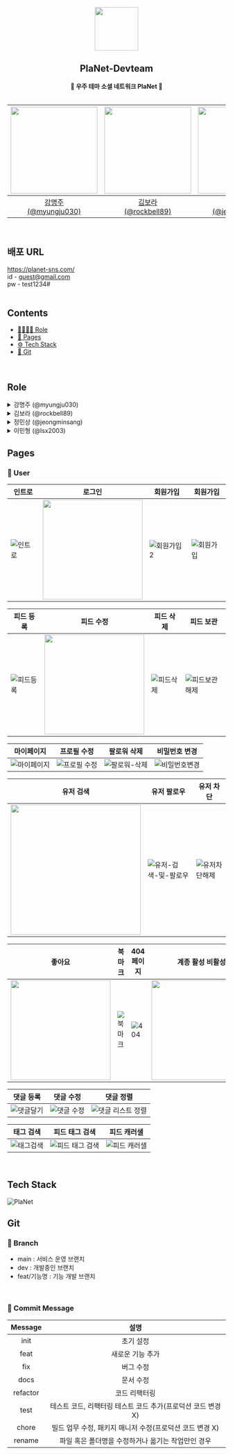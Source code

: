<div align="center">
  <img src="https://avatars.githubusercontent.com/u/130982389?s=200&v=4" width="100px" height="100px"/>
  <h2>PlaNet-Devteam</h2>
  <b>🚀 우주 테마 소셜 네트워크 PlaNet 🚀</b>
</div>
  <br/>
<div align="center">

| <img src="https://avatars.githubusercontent.com/u/96197310?v=4" width="200px" height="200px"> | <img src="https://avatars.githubusercontent.com/u/52031484?v=4" width="200px" height="200px"> | <img src="https://avatars.githubusercontent.com/u/101001956?v=4" width="200px" height="200px"> | <img src="https://avatars.githubusercontent.com/u/67294348?v=4" width="200px" height="200px"> |
| :-------------------------------------------------------------------------------------------: | :-------------------------------------------------------------------------------------------: | :--------------------------------------------------------------------------------------------: | :-------------------------------------------------------------------------------------------: |
|                   [강명주<br/>(@myungju030)](https://github.com/myungju030)                   |                   [김보라<br/>(@rockbell89)](https://github.com/rockbell89)                   |                 [정민상<br/>(@jeongminsang)](https://github.com/jeongminsang)                  |                      [이민형<br/>(@lsx2003)](https://github.com/lsx2003)                      |

</div>
<br/>

## 배포 URL
https://planet-sns.com/ <br/>
id - guest@gmail.com <br/>
pw - test1234# <br/><br/>

## Contents

- [👨‍👨‍👧‍👦 Role](#role)
- [📃 Pages](#pages)
- [⚙ Tech Stack](#tech-stack)
- [🔗 Git](#git)

<br/>

## Role

<details markdown="1">
  <summary>강명주 (@myungju030)</summary>
  <div>
    <ul>
      <li>공통 컴포넌트</li>
      - 공통으로 사용할 버튼, 모달창 구현
      <li>피드 페이지</li>
      - 피드 생성, 수정 기능 구현<br>
      - 피드 이미지 업로드 구현<br>
      - useMouseDrag 커스텀 훅을 통한 좌우 스크롤 기능 구현
      <li>README.md 작성</li>
    </ul>
  </div>
</details>

<details markdown="1">
  <summary>김보라 (@rockbell89)</summary>
  <div>
    <ul>
      <li> 레이아웃</li>
      - 로그인 상태여부에 따른 레이아웃 구분
      <li> 인트로 & 404 에러</li>
      - 인트로 화면 CSS 애니메이션 적용<br>
      - 404 에러페이지 CSS 애니메이션 적용
      <li> 회원가입 & 로그인</li>
      - 회원가입 및 로그인 기능 구현 <br>
      - useForm 커스텀 훅을 통한 폼 데이터 상태 관리<br>
      - 로그인 시 recoil 및 cookie를 통한 유저정보 상태 관리
      <li> 프로필 페이지</li>
      - 프로필 정보 및 유저별 피드 목록 구현 <br>
      - 프로필 수정 기능 구현<br>
      - 프로필 이미지 업로드  기능 구현
      <li> 기타</li>
      - useInfinityScroll 커스텀 훅 리팩토링 <br>
      - 서버 유저정보 수정 구현<br>
      - 서버 피드 CRUD  구현
    </ul>
  </div>
</details>

<details markdown="1">
  <summary>정민상 (@jeongminsang)</summary>
  <div>
   <ul>
      <li> 피드 페이지</li>
      - SSR 을 활용한 첫 피드 데이터 페칭<br>
      - 이미지 데이터의 갯수에 따라서 피드에 출력되는 방식 변경<br>
      - 피드 폼 구성<br>
      - 피드 스크롤 위치 저장 기능 구현<br>
      - MSW 로 피드 mock data 활용
      <li> useInfiniteQuery를 활용한 무한 스크롤</li>
      - 맨 아래로 스크롤을 이동하면 로딩 스피너가 동작하고 React-Query가 서버에 요청<br>
      - 첫번째 데이터는 SSR을 통해 데이터를 미리 가져오고 무한스크롤은 두번째 데이터부터 순차적으로 가져옴<br>
      - 만약 서버에 데이터가 더 없다면? 더 이상 요청을 보내지 않고 중단
      <li> 이미지 캐러셀</li>
      - 이미지를 클릭하면 모달창이 켜지고 해당 이미지를 자세하게 볼 수 있음<br>
      - 이미지가 여러장일 때 이미지를 드래그하면 다음 이미지로 슬라이드
      <li> 스크롤 동작에 따라 동적으로 하단바 출력 방식 리팩토링</li>
      <li> dayjs 날짜 데이터 가공</li>
    </ul>
  </div>
</details>

<details markdown="1">
  <summary>이민형 (@lsx2003)</summary>
  <div>
   <ul>
      <li>프로젝트 초기설정</li>
      <li>AWS S3 버킷 이미지 업로드 구현</li>
    </ul>
  </div>
</details>

## Pages

### 🚀 User
| 인트로 | 로그인 | 회원가입 | 회원가입 |
| --- | --- | --- | --- |
| ![인트로](https://github.com/PlaNet-Devteam/sns-project-client/assets/52031484/a7adf6ef-9214-4fe9-9c6e-317b4d285c63) | <img src="https://github.com/PlaNet-Devteam/sns-project-client/assets/52031484/ee83323a-5201-4fb4-92f2-908961f49f01" width=230 /> | ![회원가입2](https://github.com/PlaNet-Devteam/sns-project-client/assets/52031484/4d9548a2-5254-41d9-99d9-95920f2a0986) | ![회원가입](https://github.com/PlaNet-Devteam/sns-project-client/assets/52031484/2af3e108-e2df-4ac2-bbe7-d26a3cd87629) |

| 피드 등록 | 피드 수정 | 피드 삭제 | 피드 보관 |
| --- | --- | --- | --- |
| ![피드등록](https://github.com/PlaNet-Devteam/sns-project-client/assets/52031484/7d330323-3f1b-4883-9ebd-e4f53298753d) | <img src="https://github.com/PlaNet-Devteam/sns-project-client/assets/52031484/0efde681-9f31-4ce3-87c0-c27378fb3254" width=230 /> | ![피드삭제](https://github.com/PlaNet-Devteam/sns-project-client/assets/52031484/a9d4f14e-a3bb-461d-ab1c-570173c05e76) | ![피드보관해제](https://github.com/PlaNet-Devteam/sns-project-client/assets/52031484/cab23a50-1b8b-4829-9e51-358bce382920) |

| 마이페이지 | 프로필 수정 | 팔로워 삭제 | 비밀번호 변경 |
| --- | --- | --- | --- |
| ![마이페이지](https://github.com/PlaNet-Devteam/sns-project-client/assets/52031484/ed2f4b44-66f6-4ee5-bca4-bd593c45a648) | ![프로필 수정](https://github.com/PlaNet-Devteam/sns-project-client/assets/52031484/4c9955f4-99b9-482f-96e3-d8c3df522251) | ![팔로워-삭제](https://github.com/PlaNet-Devteam/sns-project-client/assets/52031484/8f94793f-4c7e-4b6a-861a-6bbd41f4f9e1) | ![비밀번호변경](https://github.com/PlaNet-Devteam/sns-project-client/assets/52031484/6fae0c65-a880-478d-b5a4-7e998b9eb0c1) | 

| 유저 검색 | 유저 팔로우 | 유저 차단 |
| --- | --- | --- |
| <img src="https://github.com/PlaNet-Devteam/sns-project-client/assets/52031484/95199c1f-4eb1-45dd-8912-3f6d496bac48" width=300 /> | ![유저-검색-및-팔로우](https://github.com/PlaNet-Devteam/sns-project-client/assets/52031484/5c776654-fe58-4346-bdec-03484675fc76) | ![유저차단해제](https://github.com/PlaNet-Devteam/sns-project-client/assets/52031484/2ee75d8e-eab7-4298-9b99-766037687974) |

| 좋아요 | 북마크 | 404 페이지 | 계종 활성 비활성 | 
| --- | --- | --- | --- |
| <img src="https://github.com/PlaNet-Devteam/sns-project-client/assets/52031484/d295a3ce-0d75-41df-9899-8ff9bd1bb41f" width=230 /> | ![북마크](https://github.com/PlaNet-Devteam/sns-project-client/assets/52031484/712cf4c7-c05c-4b8f-a569-f37c35ca6fd7) | ![404](https://github.com/PlaNet-Devteam/sns-project-client/assets/52031484/96fc2843-6c95-41fa-b2d0-05439196c11b) | <img src="https://github.com/PlaNet-Devteam/sns-project-client/assets/52031484/f9fbb591-60d5-4a5d-9f55-5486e629c715" width=230 /> |

| 댓글 등록 | 댓글 수정 | 댓글 정렬 |
| --- | --- | --- |
| ![댓글달기](https://github.com/PlaNet-Devteam/sns-project-client/assets/52031484/0f7e4ea4-5eef-4d5b-a8bb-9b03e02fe2e8) | ![댓글 수정](https://github.com/PlaNet-Devteam/sns-project-client/assets/52031484/5fefcc90-8a1b-4c99-b36e-f08e595f1236) | ![댓글 리스트 정렬](https://github.com/PlaNet-Devteam/sns-project-client/assets/52031484/8fbb5d31-b9a6-414a-941c-12795f3a56f4) |

| 태그 검색 | 피드 태그 검색 | 피드 캐러샐 |
| --- | --- | --- |
| ![태그검색](https://github.com/PlaNet-Devteam/sns-project-client/assets/52031484/6607560c-4123-4ee4-8fd2-970c2c7f29fe) | ![피드 태그 검색](https://github.com/PlaNet-Devteam/sns-project-client/assets/52031484/c962040f-72b2-4bf2-875a-511815e11049) | ![피드 캐러샐](https://github.com/PlaNet-Devteam/sns-project-client/assets/52031484/5ea81f87-268c-43bb-959d-e2978e41958e) |




<br/>

## Tech Stack

![PlaNet](https://github.com/PlaNet-Devteam/sns-project-client/assets/96197310/358b2921-6ccb-41c2-b857-ee072d96bc0c)

## Git

### 🌿 Branch

- main : 서비스 운영 브랜치
- dev : 개발중인 브랜치
- feat/기능명 : 기능 개발 브랜치

<br/>

### 💌 Commit Message

| Message  |                             설명                             |
| :------: | :----------------------------------------------------------: |
|   init   |                          초기 설정                           |
|   feat   |                       새로운 기능 추가                       |
|   fix    |                          버그 수정                           |
|   docs   |                          문서 수정                           |
| refactor |                        코드 리팩터링                         |
|   test   | 테스트 코드, 리팩터링 테스트 코드 추가(프로덕션 코드 변경 X) |
|  chore   |   빌드 업무 수정, 패키지 매니저 수정(프로덕션 코드 변경 X)   |
|  rename  |      파일 혹은 폴더명을 수정하거나 옮기는 작업만인 경우      |
